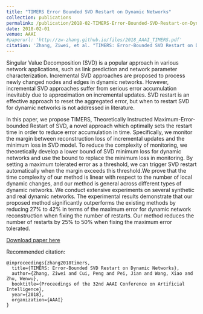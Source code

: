 ```yaml
---
title: "TIMERS Error Bounded SVD Restart on Dynamic Networks"
collection: publications
permalink: /publication/2018-02-TIMERS-Error-Bounded-SVD-Restart-on-Dynamic-Networks
date: 2018-02-01
venue: AAAI
#paperurl: 'http://zw-zhang.github.io/files/2018_AAAI_TIMERS.pdf'
citation: 'Zhang, Ziwei, et al. "TIMERS: Error-Bounded SVD Restart on Dynamic Networks." Proceedings of the 32nd AAAI Conference on Artificial Intelligence (2018).'
---
```


Singular Value Decomposition (SVD) is a popular approach
in various network applications, such as link prediction and
network parameter characterization. Incremental SVD approaches
are proposed to process newly changed nodes and edges
in dynamic networks. However, incremental SVD approaches
suffer from serious error accumulation inevitably due to
approximation on incremental updates. SVD restart is an effective
approach to reset the aggregated error, but when to restart
SVD for dynamic networks is not addressed in literature.
  
In this paper, we propose TIMERS, Theoretically Instructed
Maximum-Error-bounded Restart of SVD, a novel approach
which optimally sets the restart time in order to reduce error
accumulation in time. Specifically, we monitor the margin
between reconstruction loss of incremental updates and the
minimum loss in SVD model. To reduce the complexity of
monitoring, we theoretically develop a lower bound of SVD
minimum loss for dynamic networks and use the bound to replace
the minimum loss in monitoring. By setting a maximum
tolerated error as a threshold, we can trigger SVD restart automatically
when the margin exceeds this threshold.We prove
that the time complexity of our method is linear with respect
to the number of local dynamic changes, and our method is
general across different types of dynamic networks. We conduct
extensive experiments on several synthetic and real dynamic
networks. The experimental results demonstrate that our
proposed method significantly outperforms the existing methods
by reducing 27% to 42% in terms of the maximum error
for dynamic network reconstruction when fixing the number
of restarts. Our method reduces the number of restarts by 25%
to 50% when fixing the maximum error tolerated.

[Download paper here]('http://zw-zhang.github.io/files/2018_AAAI_TIMERS.pdf')

Recommended citation: 
```
@inproceedings{zhang2018timers,
  title={TIMERS: Error-Bounded SVD Restart on Dynamic Networks},
  author={Zhang, Ziwei and Cui, Peng and Pei, Jian and Wang, Xiao and Zhu, Wenwu},
  booktitle={Proceedings of the 32nd AAAI Conference on Artificial Intelligence},
  year={2018},
  organization={AAAI}
}
```